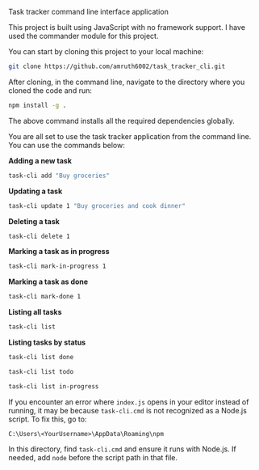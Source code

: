 Task tracker command line interface application

This project is built using JavaScript with no framework support. I have used the commander module for this project.

You can start by cloning this project to your local machine:
```sh
git clone https://github.com/amruth6002/task_tracker_cli.git
```

After cloning, in the command line, navigate to the directory where you cloned the code and run:
```sh
npm install -g .
```
The above command installs all the required dependencies globally.

You are all set to use the task tracker application from the command line. You can use the commands below:

**Adding a new task**
```sh
task-cli add "Buy groceries"
```

**Updating a task**
```sh
task-cli update 1 "Buy groceries and cook dinner"
```

**Deleting a task**
```sh
task-cli delete 1
```

**Marking a task as in progress**
```sh
task-cli mark-in-progress 1
```

**Marking a task as done**
```sh
task-cli mark-done 1
```

**Listing all tasks**
```sh
task-cli list
```

**Listing tasks by status**
```sh
task-cli list done
```
```sh
task-cli list todo
```
```sh
task-cli list in-progress
```

If you encounter an error where `index.js` opens in your editor instead of running, it may be because `task-cli.cmd` is not recognized as a Node.js script. To fix this, go to:
```
C:\Users\<YourUsername>\AppData\Roaming\npm
```
In this directory, find `task-cli.cmd` and ensure it runs with Node.js. If needed, add `node` before the script path in that file.